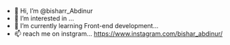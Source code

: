 - 👋 Hi, I’m @bisharr_Abdinur
- 👀 I’m interested in ...
- 🌱 I’m currently learning Front-end development...
- 📫  reach me on instgram... https://www.instagram.com/bishar_abdinur/

<!---
bisharr/bisharr is a ✨ special ✨ repository because its `README.md` (this file) appears on your GitHub profile.
You can click the Preview link to take a look at your changes.
--->
